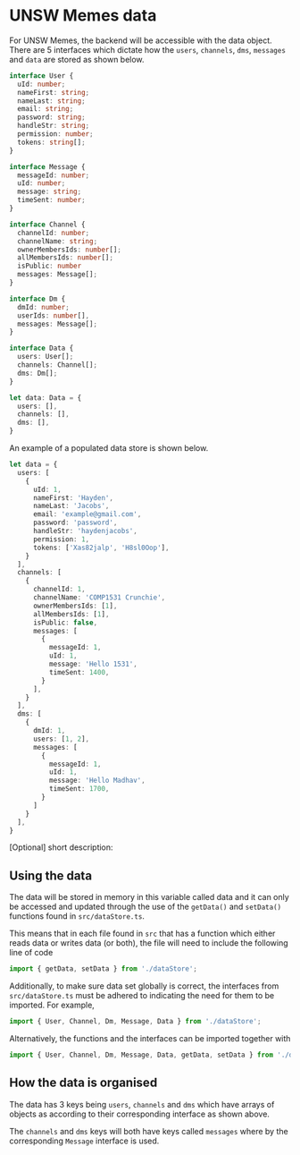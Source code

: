 # UNSW Memes data
For UNSW Memes, the backend will be accessible with the data object. There are 5 interfaces which dictate how the `users`, `channels`, `dms`, `messages` and `data` are stored as shown below.

```typescript
interface User {
  uId: number;
  nameFirst: string;
  nameLast: string;
  email: string;
  password: string;
  handleStr: string;
  permission: number;
  tokens: string[];
}

interface Message {
  messageId: number;
  uId: number;
  message: string;
  timeSent: number;
}

interface Channel {
  channelId: number;
  channelName: string;
  ownerMembersIds: number[];
  allMembersIds: number[];
  isPublic: number
  messages: Message[];
}

interface Dm {
  dmId: number;
  userIds: number[],
  messages: Message[];
}

interface Data {
  users: User[];
  channels: Channel[];
  dms: Dm[];
}

let data: Data = {
  users: [],
  channels: [],
  dms: [],
}
```

An example of a populated data store is shown below.

```typescript
let data = {
  users: [
    {
      uId: 1,
      nameFirst: 'Hayden',
      nameLast: 'Jacobs',
      email: 'example@gmail.com',
      password: 'password',
      handleStr: 'haydenjacobs',
      permission: 1,
      tokens: ['Xas82jalp', 'H8sl0Oop'],
    }
  ],
  channels: [
    {
      channelId: 1,
      channelName: 'COMP1531 Crunchie',
      ownerMembersIds: [1],
      allMembersIds: [1],
      isPublic: false,
      messages: [
        {
          messageId: 1,
          uId: 1,
          message: 'Hello 1531',
          timeSent: 1400,
        }
      ],
    }
  ],
  dms: [
    {
      dmId: 1,
      users: [1, 2],
      messages: [
        {
          messageId: 1,
          uId: 1,
          message: 'Hello Madhav',
          timeSent: 1700,
        }
      ]
    }
  ],
}
```

[Optional] short description: 

## Using the data
The data will be stored in memory in this variable called data and it can only be accessed and updated through the use of the `getData()` and `setData()` functions found in `src/dataStore.ts`. 

This means that in each file found in `src` that has a function which either reads data or writes data (or both), the file will need to include the following line of code

```typescript
import { getData, setData } from './dataStore';
```

Additionally, to make sure data set globally is correct, the interfaces from `src/dataStore.ts` must be adhered to indicating the need for them to be imported. For example,

```typescript
import { User, Channel, Dm, Message, Data } from './dataStore';
```

Alternatively, the functions and the interfaces can be imported together with
```typescript
import { User, Channel, Dm, Message, Data, getData, setData } from './dataStore';
```

## How the data is organised
The data has 3 keys being `users`, `channels` and `dms` which have arrays of objects as according to their corresponding interface as shown above.

The `channels` and `dms` keys will both have keys called `messages` where by the corresponding `Message` interface is used.
